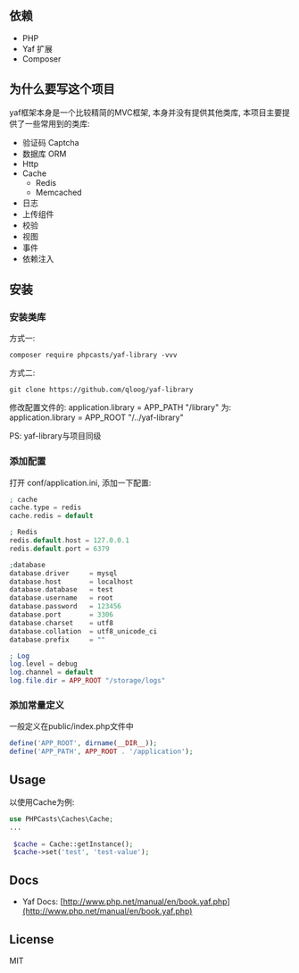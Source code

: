
## 依赖

 - PHP
 - Yaf 扩展
 - Composer 

## 为什么要写这个项目

   yaf框架本身是一个比较精简的MVC框架, 本身并没有提供其他类库, 本项目主要提供了一些常用到的类库:
   
   - 验证码 Captcha
   - 数据库 ORM
   - Http 
   - Cache 
      - Redis
      - Memcached
   - 日志
   - 上传组件
   - 校验
   - 视图
   - 事件
   - 依赖注入

## 安装

### 安装类库 

方式一:
```shell
composer require phpcasts/yaf-library -vvv
```

方式二:

```shell
git clone https://github.com/qloog/yaf-library
```

修改配置文件的: application.library = APP_PATH "/library"
为: application.library = APP_ROOT "/../yaf-library" 

PS: yaf-library与项目同级 

### 添加配置

打开 conf/application.ini, 添加一下配置:

```php
; cache
cache.type = redis
cache.redis = default

; Redis
redis.default.host = 127.0.0.1
redis.default.port = 6379

;database
database.driver     = mysql
database.host       = localhost
database.database   = test
database.username   = root
database.password   = 123456
database.port       = 3306
database.charset    = utf8
database.collation  = utf8_unicode_ci
database.prefix     = ""

; Log
log.level = debug
log.channel = default
log.file.dir = APP_ROOT "/storage/logs"
```

### 添加常量定义

一般定义在public/index.php文件中

```php
define('APP_ROOT', dirname(__DIR__));
define('APP_PATH', APP_ROOT . '/application');
```

## Usage

以使用Cache为例:

```php
use PHPCasts\Caches\Cache;
...
 
 $cache = Cache::getInstance();
 $cache->set('test', 'test-value');

```

## Docs

- Yaf Docs: [http://www.php.net/manual/en/book.yaf.php](http://www.php.net/manual/en/book.yaf.php)

## License

MIT
    


